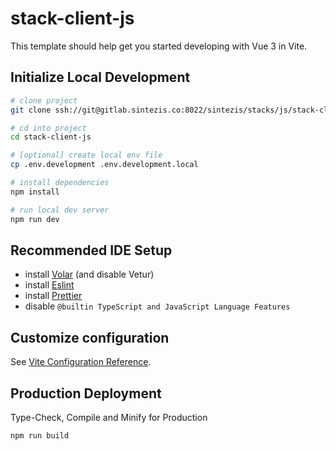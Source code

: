 # stack-client-js

This template should help get you started developing with Vue 3 in Vite.

## Initialize Local Development

```sh
# clone project
git clone ssh://git@gitlab.sintezis.co:8022/sintezis/stacks/js/stack-client-js.git

# cd into project
cd stack-client-js

# [optional] create local env file
cp .env.development .env.development.local

# install dependencies
npm install

# run local dev server
npm run dev
```

## Recommended IDE Setup

- install [Volar](https://marketplace.visualstudio.com/items?itemName=Vue.volar) (and disable Vetur)
- install [Eslint](https://marketplace.visualstudio.com/items?itemName=dbaeumer.vscode-eslint)
- install [Prettier](https://marketplace.visualstudio.com/items?itemName=esbenp.prettier-vscode)
- disable `@builtin TypeScript and JavaScript Language Features`

## Customize configuration

See [Vite Configuration Reference](https://vitejs.dev/config/).

## Production Deployment

Type-Check, Compile and Minify for Production

```sh
npm run build
```
